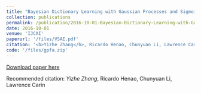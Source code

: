 ```yaml
---
title: "Bayesian Dictionary Learning with Gaussian Processes and Sigmoid Belief Networks."
collection: publications
permalink: /publication/2016-10-01-Bayesian-Dictionary-Learning-with-Gaussian-Processes-and-Sigmoid-Belief-Networks
date: 2016-10-01
venue: 'IJCAI'
paperurl: '/files/VSAE.pdf'
citation: '<b>Yizhe Zhang</b>, Ricardo Henao, Chunyuan Li, Lawrence Carin'
code: '/files/gpfa.zip'
---
```


[Download paper here](/files/VSAE.pdf)

Recommended citation: *Yizhe Zhang*, Ricardo Henao, Chunyuan Li, Lawrence Carin